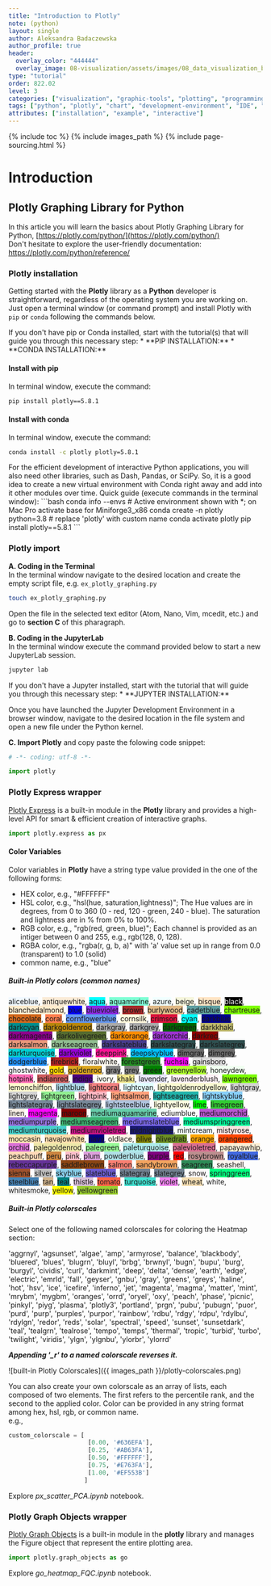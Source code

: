 ```yaml
---
title: "Introduction to Plotly"
note: (python)
layout: single
author: Aleksandra Badaczewska
author_profile: true
header:
  overlay_color: "444444"
  overlay_image: 08-visualization/assets/images/08_data_visualization_banner.png
type: "tutorial"
order: 822.02
level: 3
categories: ["visualization", "graphic-tools", "plotting", "programming", "library-package-module"]
tags: ["python", "plotly", "chart", "development-environment", "IDE", "jupyter", "notebook", "colorscale"]
attributes: ["installation", "example", "interactive"]
---
```


{% include toc %}
{% include images_path %}
{% include page-sourcing.html %}


# Introduction

## Plotly Graphing Library for Python

In this article you will learn the basics about Plotly Graphing Library for Python,
[https://plotly.com/python/](https://plotly.com/python/) <br>
Don't hesitate to explore the user-friendly documentation: https://plotly.com/python/reference/

### Plotly installation

Getting started with the **Plotly** library as a **Python** developer is straightforward, regardless of the operating system you are working on. Just open a terminal window (or command prompt) and install Plotly with `pip` or `conda` following the commands below.

<div class="warning" markdown="1">
If you don't have pip or Conda installed, start with the tutorial(s) that will guide you through this necessary step:
* **PIP INSTALLATION:** <a class="t-links" href="531"></a>
* **CONDA INSTALLATION:** <a class="t-links" href="231"></a>
</div>


#### Install with pip

In terminal window, execute the command:
```bash
pip install plotly==5.8.1
```

#### Install with conda

In terminal window, execute the command:
```bash
conda install -c plotly plotly=5.8.1
```

<div class="protip" markdown="1">
For the efficient development of interactive Python applications, you will also need other libraries, such as Dash, Pandas, or SciPy. So, it is a good idea to create a new virtual environment with Conda right away and add into it other modules over time. <base class="mb">
Quick guide (execute commands in the terminal window):
```bash
conda info --envs                     # Active environment shown with *; on Mac Pro activate base for Miniforge3_x86
conda create -n plotly python=3.8     # replace 'plotly' with custom name
conda activate plotly
pip install plotly==5.8.1
```
</div>

### Plotly import


**A. Coding in the Terminal**
<br>
In the terminal window navigate to the desired location and create the empty script file, e.g. `ex_plotly_graphing.py`

```bash
touch ex_plotly_graphing.py
```

Open the file in the selected text editor (Atom, Nano, Vim, mcedit, etc.) and go to **section C** of this pharagraph.

**B. Coding in the JupyterLab**
<br>
In the terminal window execute the command provided below to start a new JupyterLab session.

```bash
jupyter lab
```

<div class="warning" markdown="1">
If you don't have a Jupyter installed, start with the tutorial that will guide you through this necessary step:
* **JUPYTER INSTALLATION:** <a class="t-links" href="412"></a>
</div>

Once you have launched the Jupyter Development Environment in a browser window, navigate to the desired location in the file system and open a new file under the Python kernel.

**C. Import Plotly**
and copy paste the folowing code snippet:

```python
# -*- coding: utf-8 -*-

import plotly
```


### Plotly Express wrapper

[Plotly Express](https://plotly.com/python/plotly-express/) is a built-in module in the **Plotly** library and provides a high-level API for smart & efficient creation of interactive graphs.

```python
import plotly.express as px
```

#### Color Variables

Color variables in **Plotly** have a string type value provided in the one of the following forms:
- HEX color, e.g., "#FFFFFF"
- HSL color, e.g., "hsl(hue, saturation,lightness)"; The Hue values are in degrees, from 0 to 360 (0 - red, 120 - green, 240 - blue). The saturation and lightness are in % from 0% to 100%.
- RGB color, e.g., "rgb(red, green, blue)"; Each channel is provided as an intiger between 0 and 255, e.g., rgb(128, 0, 128).
- RGBA color, e.g., "rgba(r, g, b, a)" with 'a' value set up in range from 0.0 (transparent) to 1.0 (solid)
- common name, e.g., "blue"

##### **Built-in Plotly colors** *(common names)*

<span style="background-color:aliceblue">aliceblue</span>,
<span style="background-color:antiquewhite">antiquewhite</span>,
<span style="background-color:aqua">aqua</span>,
<span style="background-color:aquamarine">aquamarine</span>,
<span style="background-color:azure">azure</span>,
<span style="background-color:beige">beige</span>,
<span style="background-color:bisque">bisque</span>,
<span style="background-color:black; color: white">black</span>,
<span style="background-color:blanchedalmond">blanchedalmond</span>,
<span style="background-color:blue">blue</span>,
<span style="background-color:blueviolet">blueviolet</span>,
<span style="background-color:brown">brown</span>,
<span style="background-color:burlywood">burlywood</span>,
<span style="background-color:cadetblue">cadetblue</span>,
<span style="background-color:chartreuse">chartreuse</span>,
<span style="background-color:chocolate">chocolate</span>,
<span style="background-color:coral">coral</span>,
<span style="background-color:cornflowerblue">cornflowerblue</span>,
<span style="background-color:cornsilk">cornsilk</span>,
<span style="background-color:crimson">crimson</span>,
<span style="background-color:cyan">cyan</span>,
<span style="background-color:darkblue">darkblue</span>,
<span style="background-color:darkcyan">darkcyan</span>,
<span style="background-color:darkgoldenrod">darkgoldenrod</span>,
<span style="background-color:darkgray">darkgray</span>,
<span style="background-color:darkgrey">darkgrey</span>,
<span style="background-color:darkgreen">darkgreen</span>,
<span style="background-color:darkkhaki">darkkhaki</span>,
<span style="background-color:darkmagenta">darkmagenta</span>,
<span style="background-color:darkolivegreen">darkolivegreen</span>,
<span style="background-color:darkorange">darkorange</span>,
<span style="background-color:darkorchid">darkorchid</span>,
<span style="background-color:darkred">darkred</span>,
<span style="background-color:darksalmon">darksalmon</span>,
<span style="background-color:darkseagreen">darkseagreen</span>,
<span style="background-color:darkslateblue">darkslateblue</span>,
<span style="background-color:darkslategray">darkslategray</span>,
<span style="background-color:darkslategrey">darkslategrey</span>,
<span style="background-color:darkturquoise">darkturquoise</span>,
<span style="background-color:darkviolet">darkviolet</span>,
<span style="background-color:deeppink">deeppink</span>,
<span style="background-color:deepskyblue">deepskyblue</span>,
<span style="background-color:dimgray">dimgray</span>,
<span style="background-color:dimgrey">dimgrey</span>,
<span style="background-color:dodgerblue">dodgerblue</span>,
<span style="background-color:firebrick">firebrick</span>,
<span style="background-color:floralwhite">floralwhite</span>,
<span style="background-color:forestgreen">forestgreen</span>,
<span style="background-color:fuchsia">fuchsia</span>,
<span style="background-color:gainsboro">gainsboro</span>,
<span style="background-color:ghostwhite">ghostwhite</span>,
<span style="background-color:gold">gold</span>,
<span style="background-color:goldenrod">goldenrod</span>,
<span style="background-color:gray">gray</span>,
<span style="background-color:grey">grey</span>,
<span style="background-color:green">green</span>,
<span style="background-color:greenyellow">greenyellow</span>,
<span style="background-color:honeydew">honeydew</span>,
<span style="background-color:hotpink">hotpink</span>,
<span style="background-color:indianred">indianred</span>,
<span style="background-color:indigo">indigo</span>,
<span style="background-color:ivory">ivory</span>,
<span style="background-color:khaki">khaki</span>,
<span style="background-color:lavender">lavender</span>,
<span style="background-color:lavenderblush">lavenderblush</span>,
<span style="background-color:lawngreen">lawngreen</span>,
<span style="background-color:lemonchiffon">lemonchiffon</span>,
<span style="background-color:lightblue">lightblue</span>,
<span style="background-color:lightcoral">lightcoral</span>,
<span style="background-color:lightcyan">lightcyan</span>,
<span style="background-color:lightgoldenrodyellow">lightgoldenrodyellow</span>,
<span style="background-color:lightgray">lightgray</span>,
<span style="background-color:lightgrey">lightgrey</span>,
<span style="background-color:lightgreen">lightgreen</span>,
<span style="background-color:lightpink">lightpink</span>,
<span style="background-color:lightsalmon">lightsalmon</span>,
<span style="background-color:lightseagreen">lightseagreen</span>,
<span style="background-color:lightskyblue">lightskyblue</span>,
<span style="background-color:lightslategray">lightslategray</span>,
<span style="background-color:lightslategrey">lightslategrey</span>,
<span style="background-color:lightsteelblue">lightsteelblue</span>,
<span style="background-color:lightyellow">lightyellow</span>,
<span style="background-color:lime">lime</span>,
<span style="background-color:limegreen">limegreen</span>,
<span style="background-color:linen">linen</span>,
<span style="background-color:magenta">magenta</span>,
<span style="background-color:maroon">maroon</span>,
<span style="background-color:mediumaquamarine">mediumaquamarine</span>,
<span style="background-color:ediumblue">ediumblue</span>,
<span style="background-color:mediumorchid">mediumorchid</span>,
<span style="background-color:mediumpurple">mediumpurple</span>,
<span style="background-color:mediumseagreen">mediumseagreen</span>,
<span style="background-color:mediumslateblue">mediumslateblue</span>,
<span style="background-color:mediumspringgreen">mediumspringgreen</span>,
<span style="background-color:mediumturquoise">mediumturquoise</span>,
<span style="background-color:mediumvioletred">mediumvioletred</span>,
<span style="background-color:midnightblue">midnightblue</span>,
<span style="background-color:mintcream">mintcream</span>,
<span style="background-color:mistyrose">mistyrose</span>,
<span style="background-color:moccasin">moccasin</span>,
<span style="background-color:navajowhite">navajowhite</span>,
<span style="background-color:navy">navy</span>,
<span style="background-color:oldlace">oldlace</span>,
<span style="background-color:olive">olive</span>,
<span style="background-color:olivedrab">olivedrab</span>,
<span style="background-color:orange">orange</span>,
<span style="background-color:orangered">orangered</span>,
<span style="background-color:orchid">orchid</span>,
<span style="background-color:palegoldenrod">palegoldenrod</span>,
<span style="background-color:palegreen">palegreen</span>,
<span style="background-color:paleturquoise">paleturquoise</span>,
<span style="background-color:palevioletred">palevioletred</span>,
<span style="background-color:papayawhip">papayawhip</span>,
<span style="background-color:peachpuff">peachpuff</span>,
<span style="background-color:peru">peru</span>,
<span style="background-color:pink">pink</span>,
<span style="background-color:plum">plum</span>,
<span style="background-color:powderblue">powderblue</span>,
<span style="background-color:purple">purple</span>,
<span style="background-color:red">red</span>,
<span style="background-color:rosybrown">rosybrown</span>,
<span style="background-color:royalblue">royalblue</span>,
<span style="background-color:rebeccapurple">rebeccapurple</span>,
<span style="background-color:saddlebrown">saddlebrown</span>,
<span style="background-color:salmon">salmon</span>,
<span style="background-color:sandybrown">sandybrown</span>,
<span style="background-color:seagreen">seagreen</span>,
<span style="background-color:seashell">seashell</span>,
<span style="background-color:sienna">sienna</span>,
<span style="background-color:silver">silver</span>,
<span style="background-color:skyblue">skyblue</span>,
<span style="background-color:slateblue">slateblue</span>,
<span style="background-color:slategray">slategray</span>,
<span style="background-color:slategrey">slategrey</span>,
<span style="background-color:snow">snow</span>,
<span style="background-color:springgreen">springgreen</span>,
<span style="background-color:steelblue">steelblue</span>,
<span style="background-color:tan">tan</span>,
<span style="background-color:teal">teal</span>,
<span style="background-color:thistle">thistle</span>,
<span style="background-color:tomato">tomato</span>,
<span style="background-color:turquoise">turquoise</span>,
<span style="background-color:violet">violet</span>,
<span style="background-color:wheat">wheat</span>,
<span style="background-color:white">white</span>,
<span style="background-color:whitesmoke">whitesmoke</span>,
<span style="background-color:yellow">yellow</span>,
<span style="background-color:yellowgreen">yellowgreen</span>


##### **Built-in Plotly colorscales**  
Select one of the following named colorscales for coloring the Heatmap section:

'aggrnyl', 'agsunset', 'algae', 'amp', 'armyrose', 'balance',
'blackbody', 'bluered', 'blues', 'blugrn', 'bluyl', 'brbg',
'brwnyl', 'bugn', 'bupu', 'burg', 'burgyl', 'cividis', 'curl',
'darkmint', 'deep', 'delta', 'dense', 'earth', 'edge', 'electric',
'emrld', 'fall', 'geyser', 'gnbu', 'gray', 'greens', 'greys',
'haline', 'hot', 'hsv', 'ice', 'icefire', 'inferno', 'jet',
'magenta', 'magma', 'matter', 'mint', 'mrybm', 'mygbm', 'oranges',
'orrd', 'oryel', 'oxy', 'peach', 'phase', 'picnic', 'pinkyl',
'piyg', 'plasma', 'plotly3', 'portland', 'prgn', 'pubu', 'pubugn',
'puor', 'purd', 'purp', 'purples', 'purpor', 'rainbow', 'rdbu',
'rdgy', 'rdpu', 'rdylbu', 'rdylgn', 'redor', 'reds', 'solar',
'spectral', 'speed', 'sunset', 'sunsetdark', 'teal', 'tealgrn',
'tealrose', 'tempo', 'temps', 'thermal', 'tropic', 'turbid',
'turbo', 'twilight', 'viridis', 'ylgn', 'ylgnbu', 'ylorbr', 'ylorrd'

***Appending '_r' to a named colorscale reverses it.***

![built-in Plotly Colorscales]({{ images_path }}/plotly-colorscales.png)

You can also create your own colorscale as an array of lists, each composed of two elements. The first refers to the percentile rank, and the second to the applied color. Color can be provided in any string format among hex, hsl, rgb, or common name.
<br>e.g.,

```python
custom_colorscale = [
                      [0.00, '#636EFA'],
                      [0.25, '#AB63FA'],
                      [0.50, '#FFFFFF'],
                      [0.75, '#E763FA'],
                      [1.00, '#EF553B']
                     ]
```

Explore *px_scatter_PCA.ipynb* notebook.

### Plotly Graph Objects wrapper
[Plotly Graph Objects](https://plotly.com/python/graph-objects/) is a built-in module in the **plotly** library and manages the Figure object that represent the entire plotting area.

```python
import plotly.graph_objects as go
```

Explore *go_heatmap_FQC.ipynb* notebook.
